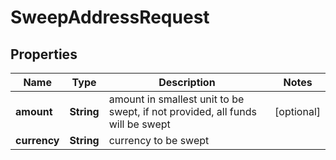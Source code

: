 

# SweepAddressRequest


## Properties

Name | Type | Description | Notes
------------ | ------------- | ------------- | -------------
**amount** | **String** | amount in smallest unit to be swept, if not provided, all funds will be swept |  [optional]
**currency** | **String** | currency to be swept | 



